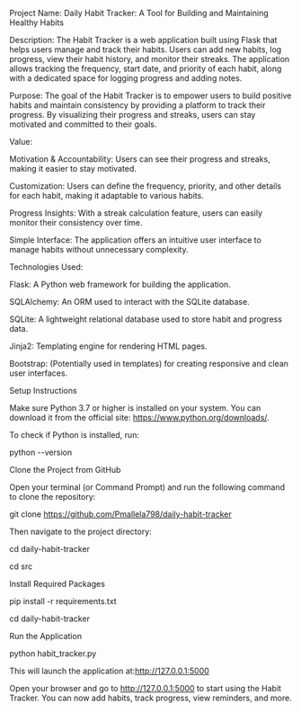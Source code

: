 Project Name:    Daily Habit Tracker: A Tool for Building and Maintaining Healthy Habits

Description:
The Habit Tracker is a web application built using Flask that helps users manage and track their habits. Users can add new habits, log progress, view their habit history, and monitor their streaks. The application allows tracking the frequency, start date, and priority of each habit, along with a dedicated space for logging progress and adding notes.

Purpose:
The goal of the Habit Tracker is to empower users to build positive habits and maintain consistency by providing a platform to track their progress. By visualizing their progress and streaks, users can stay motivated and committed to their goals.

Value:

Motivation & Accountability: Users can see their progress and streaks, making it easier to stay motivated.

Customization: Users can define the frequency, priority, and other details for each habit, making it adaptable to various habits.

Progress Insights: With a streak calculation feature, users can easily monitor their consistency over time.

Simple Interface: The application offers an intuitive user interface to manage habits without unnecessary complexity.

Technologies Used:

Flask: A Python web framework for building the application.

SQLAlchemy: An ORM used to interact with the SQLite database.

SQLite: A lightweight relational database used to store habit and progress data.

Jinja2: Templating engine for rendering HTML pages.

Bootstrap: (Potentially used in templates) for creating responsive and clean user interfaces.

Setup Instructions

Make sure Python 3.7 or higher is installed on your system. You can download it from the official site: https://www.python.org/downloads/.

To check if Python is installed, run:

python --version

Clone the Project from GitHub

Open your terminal (or Command Prompt) and run the following command to clone the repository:

git clone  https://github.com/Pmallela798/daily-habit-tracker

Then navigate to the project directory:

cd daily-habit-tracker

cd src

Install Required Packages

pip install -r requirements.txt


cd daily-habit-tracker

Run the Application

python habit_tracker.py 

This will launch the application at:http://127.0.0.1:5000

Open your browser and go to http://127.0.0.1:5000 to start using the Habit Tracker. You can now add habits, track progress, view reminders, and more.


